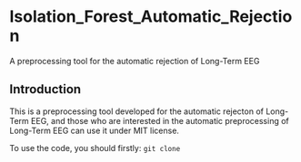 # Isolation_Forest_Automatic_Rejection
A preprocessing tool for the automatic rejection of Long-Term EEG

## Introduction
This is a preprocessing tool developed for the automatic rejecton of Long-Term EEG, and those who are interested in the automatic preprocessing of Long-Term EEG can use it under MIT license.

To use the code, you should firstly:
`git clone `
